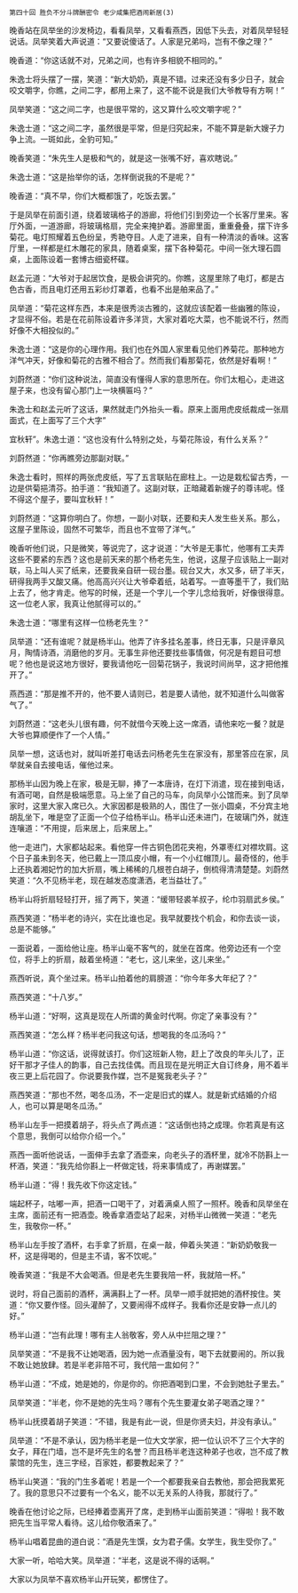     第四十回 胜负不分斗牌酬密令 老少咸集把酒闹新居(3) 

   晚香站在凤举坐的沙发椅边，看看凤举，又看看燕西，因低下头去，对着凤举轻轻说话。凤举笑着大声说道：“又要说傻话了。人家是兄弟吗，岂有不像之理？”

   晚香道：“你这话就不对，兄弟之间，也有许多相貌不相同的。”

   朱逸士将头摆了一摆，笑道：“新大奶奶，真是不错。过来还没有多少日子，就会咬文嚼字，你瞧，之间二字，都用上来了，这不能不说是我们大爷教导有方啊！”

   凤举笑道：“这之间二字，也是很平常的，这又算什么咬文嚼字呢？”

   朱逸士道：“这之间二字，虽然很是平常，但是归究起来，不能不算是新大嫂子力争上流。一斑如此，全豹可知。”

   晚香笑道：“朱先生人是极和气的，就是这一张嘴不好，喜欢瞎说。”

   朱逸士道：“这是抬举你的话，怎样倒说我的不是呢？”

   晚香道：“真不早，你们大概都饿了，吃饭去罢。”

   于是凤举在前面引道，绕着玻璃格子的游廊，将他们引到旁边一个长客厅里来。客厅外面，一道游廊，将玻璃格扇，完全来掩护着。游廊里面，重重叠叠，摆下许多菊花。电灯照耀着五色纷呈，秀艳夺目。人走了进来，自有一种清淡的香味。这客厅里，一样都是红木雕花的家具，随着桌案，摆下各种菊花。中间一张大理石圆桌，上面陈设着一套博古细瓷杯碟。

   赵孟元道：“大爷对于起居饮食，是极会讲究的。你瞧，这屋里除了电灯，都是古色古香，而且电灯还用五彩纱灯罩着，也看不出是舶来品了。”

   凤举道：“菊花这样东西，本来是很秀淡古雅的，这就应该配着一些幽雅的陈设，才显得不俗。若是在花前陈设着许多洋货，大家对着吃大菜，也不能说不行，然而好像不大相投似的。”

   朱逸士道：“这是你的心理作用。我们也在外国人家里看见他们养菊花。那种地方洋气冲天，好像和菊花的古雅不相合了。然而我们看那菊花，依然是好看啊！”

   刘蔚然道：“你们这种说法，简直没有懂得人家的意思所在。你们太粗心，走进这屋子来，也没有留心那门上一块横匾吗？”

   朱逸士和赵孟元听了这话，果然就走门外抬头一看。原来上面用虎皮纸裁成一张扇面式，在上面写了三个大字”

   宜秋轩”。朱逸士道：“这也没有什么特别之处，与菊花陈设，有什么关系？”

   刘蔚然道：“你再瞧旁边那副对联。”

   朱逸士看时，照样的两张虎皮纸，写了五言联贴在廊柱上。一边是栽松留古秀，一边是供菊挹清芬。拍手道：“我知道了。这副对联，正暗藏着新嫂子的尊讳呢。怪不得这个屋子，要叫宜秋轩！”

   刘蔚然道：“这算你明白了。你想，一副小对联，还要和夫人发生些关系。那么，这屋子里陈设，固然不可繁华，而且也不宜带了洋气。”

   晚香听他们说，只是微笑，等说完了，这才说道：“大爷是无事忙，他哪有工夫弄这些不要紧的东西？这也是前天来的那个杨老先生，他说，这屋子应该贴上一副对联，马上叫人买了纸来，还要我亲自研一砚台墨。砚台又大，水又多，研了半天，研得我两手又酸又痛。他高高兴兴让大爷牵着纸，站着写。一直等墨干了，我们贴上去了，他才肯走。他写的时候，还是一个字儿一个字儿念给我听，好像很得意。这一位老人家，我真让他腻得可以的。”

   朱逸士道：“哪里有这样一位杨老先生？”

   凤举道：“还有谁呢？就是杨半山。他弄了许多挂名差事，终日无事，只是评章风月，陶情诗酒，消磨他的岁月。无事生非他还要找些事情做，何况是有题目可想呢？他也是说这地方很好，要我请他吃一回菊花锅子，我说时间尚早，这才把他推开了。”

   燕西道：“那是推不开的，他不要人请则已，若是要人请他，就不知道什么叫做客气了。”

   刘蔚然道：“这老头儿很有趣，何不就借今天晚上这一席酒，请他来吃一餐？就是大爷也算顺便作了一个人情。”

   凤举一想，这话也对，就叫听差打电话去问杨老先生在家没有，那里答应在家，凤举就亲自去接电话，催他过来。

   那杨半山因为晚上在家，极是无聊，捧了一本唐诗，在灯下消遣，现在接到电话，有酒可喝，自然是极端愿意。马上坐了自己的马车，向凤举小公馆而来。到了凤举家时，这里大家入席已久。大家因都是极熟的人，围住了一张小圆桌，不分宾主地胡乱坐下，唯是空了正面一个位子给杨半山。杨半山还未进门，在玻璃门外，就连连嚷道：“不用提，后来居上，后来居上。”

   他一走进门，大家都站起来。看他穿一件古铜色团花夹袍，外罩枣红对襟坎肩。这个日子虽未到冬天，他已戴上一顶瓜皮小帽，有一个小红帽顶儿。最奇怪的，他手上还执着湘妃竹的加大折扇，嘴上稀稀的几根苍白胡子，倒梳得清清楚楚。刘蔚然笑道：“久不见杨半老，现在越发态度潇洒，老当益壮了。”

   杨半山将折扇轻轻打开，摇了两下，笑道：“缓带轻裘羊叔子，纶巾羽扇武乡侯。”

   燕西笑道：“杨半老的诗兴，实在比谁也足。我早就要找个机会，和你去谈一谈，总是不能够。”

   一面说着，一面给他让座。杨半山毫不客气的，就坐在首席。他旁边还有一个空位，将手上的折扇，敲着坐椅道：“老七，这儿来坐，这儿来坐。”

   燕西听说，真个坐过来。杨半山拍着他的肩膀道：“你今年多大年纪了？”

   燕西笑道：“十八岁。”

   杨半山道：“好啊，这真是现在人所谓的黄金时代啊。你定了亲事没有？”

   燕西笑道：“怎么样？杨半老问我这句话，想喝我的冬瓜汤吗？”

   杨半山道：“你这话，说得就该打。你们这班新人物，赶上了改良的年头儿了，正好干那才子佳人的韵事，自己去找佳偶。而且现在是光明正大自订终身，用不着半夜三更上后花园了。你说要我作媒，岂不是冤我老头子？”

   燕西笑道：“那也不然，喝冬瓜汤，不一定是旧式的媒人。就是新式结婚的介绍人，也可以算是喝冬瓜汤。”

   杨半山左手一把摸着胡子，将头点了两点道：“这话倒也持之成理。你若真是有这个意思，我倒可以给你介绍一个。”

   燕西一面听他说话，一面伸手去拿了酒壶来，向老头子的酒杯里，就冷不防斟上一杯酒，笑道：“我先给你斟上一杯做定钱，将来事情成了，再谢媒罢。”

   杨半山道：“得！我先收下你这定钱。”

   端起杯子，咕嘟一声，把酒一口喝干了，对着满桌人照了一照杯。晚香和凤举坐在主席，面前还有一把酒壶。晚香拿酒壶站了起来，对杨半山微微一笑道：“老先生，我敬你一杯。”

   杨半山左手按了酒杯，右手拿了折扇，在桌一敲，伸着头笑道：“新奶奶敬我一杯，这是得喝的，但是主不请，客不饮呢。”

   晚香笑道：“我是不大会喝酒。但是老先生要我陪一杯，我就陪一杯。”

   说时，将自己面前的酒杯，满满斟上了一杯。凤举一顺手就把她的酒杯按住。笑道：“你又要作怪。回头灌醉了，又要闹得不成样子。我看你还是安静一点儿的好。”

   杨半山道：“岂有此理！哪有主人翁敬客，旁人从中拦阻之理？”

   凤举笑道：“不是我不让她喝酒，因为她一点酒量没有，喝下去就要闹的。所以我不敢让她放肆。若是半老非陪不可，我代陪一盅如何？”

   杨半山道：“不成，她是她的，你是你的。你把酒喝到口里，不会到她肚子里去。”

   凤举笑道：“半老，你不是她的先生吗？哪有个先生要灌女弟子喝酒之理？”

   杨半山抚摸着胡子笑道：“不错，我是有此一说，但是你贤夫妇，并没有承认。”

   凤举道：“不是不承认，因为杨半老是一位大文学家，把一位认识不了三个大字的女子，拜在门墙，岂不是坏先生的名誉？而且杨半老连这种弟子也收，岂不成了教蒙馆的先生，连三字经，百家姓，都要教起来了？”

   杨半山笑道：“我的门生多着呢！若是一个一个都要我亲自去教他，那会把我累死了。我的意思只不过要有一个名义，能不以无关系的人待我，那就行了。”

   晚香在他讨论之际，已经捧着壶离开了席，走到杨半山面前笑道：“得啦！我不敢把先生当平常人看待。这儿给你敬酒来了。”

   杨半山唱着昆曲的道白说：“酒是先生馔，女为君子儒。女学生，我生受你了。”

   大家一听，哈哈大笑。凤举道：“半老，这是说不得的话啊。”

   大家以为凤举不喜欢杨半山开玩笑，都愣住了。

